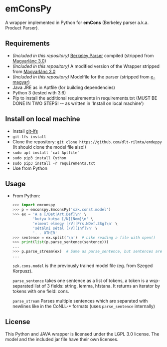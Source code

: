 
# emConsPy
A wrapper implemented in Python for __emCons__ (Berkeley parser a.k.a. Product Parser).

## Requirements

  - _(Included in this repository)_ [Berkeley Parser](http://nlp.cs.berkeley.edu/software.shtml) compiled (stripped from [Magyarlánc 3.0](https://github.com/antaljanosbenjamin/magyarlanc/))
  - _(Included in this repository)_ A modified version of the Wrapper stripped from [Magyarlánc 3.0](https://github.com/antaljanosbenjamin/magyarlanc/)
  - _(Included in this repository)_ Modelfile for the parser (stripped from [e-magyar](https://github.com/dlt-rilmta/hunlp-GATE/))
  - Java JRE as in Aptfile (for building dependencies)
  - Python 3 (tested with 3.6)
  - Pip to install the additional requirements in requirements.txt
(MUST BE DONE IN TWO STEPS! -- as written in 'Install on local machine')

## Install on local machine

  - Install [git-lfs](https://git-lfs.github.com/)
  - `git-lfs install`
  - Clone the repository: `git clone https://github.com/dlt-rilmta/emdeppy` (It should clone the model file also!)
  - ``sudo apt install `cat Aptfile` ``
  - `sudo pip3 install Cython`
  - `sudo pip3 install -r requirements.txt`
  - Use from Python

## Usage

  - From Python:

	```python
	>>> import emconspy
	>>> p = emconspy.EmconsPy('szk.const.model')
	>>> ex = 'A a [/Det|Art.Def]\n' \
             'kutya kutya [/N][Nom]\n' \
             'elment elmegy [/V][Prs.NDef.3Sg]\n' \
             'sétálni sétál [/V][Inf]\n' \
             '. . OTHER'
	>>> sentence = ex.split('\n')  # Like reading a file with open()
	>>> print(list(p.parse_sentence(sentence)))
	...
	>>> p.parse_stream(ex)  # Same as parse_sentence, but sentences are separated with empty lines (like CoNLL-* fomrat)
	...
	```

	`szk.cons.model` is the previously trained model file (eg. from Szeged Korpusz).

	`parse_sentence` takes one sentence as a list of tokens,
a token is a wsp-separated list of 3 fields:
string, lemma, hfstana.
It returns an iterator by tokens with one field:
cons.

	`parse_stream` Parses multiple sentences which are separated with newlines like in the CoNLL-* formats (uses `parse_sentence` internally)

## License

This Python and JAVA wrapper is licensed under the LGPL 3.0 license.
The model and the included jar file have their own licenses.
